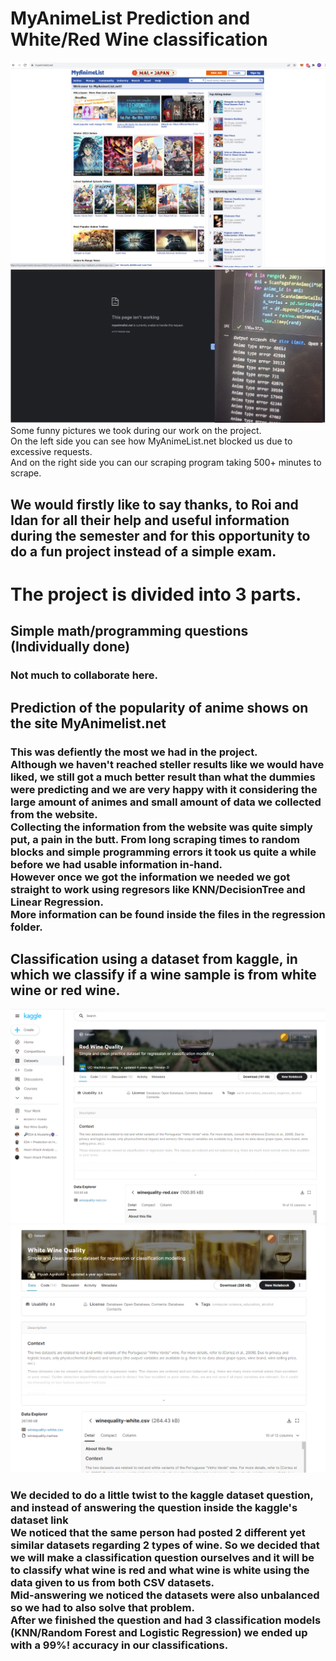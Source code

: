 # MyAnimeList Prediction and White/Red Wine classification
![plot](https://github.com/TamirIsCool/DataScIntro/blob/main/photos/mal_pic.PNG)
![plot](https://github.com/TamirIsCool/DataScIntro/blob/main/photos/mal_dead.PNG)
Some funny pictures we took during our work on the project. <br> On the left side you can see how MyAnimeList.net blocked us due to excessive requests. <br> And on the right side you can our scraping program taking 500+ minutes to scrape.
## We would firstly like to say thanks, to Roi and Idan for all their help and useful information during the semester and for this opportunity to do a fun project instead of a simple exam.
# The project is divided into 3 parts.
## Simple math/programming questions (Individually done)
### Not much to collaborate here.
## Prediction of the popularity of anime shows on the site MyAnimelist.net
### This was defiently the most we had in the project. <br> Although we haven't reached steller results like we would have liked, we still got a much better result than what the dummies were predicting and we are very happy with it considering the large amount of animes and small amount of data we collected from the website. <br> Collecting the information from the website was quite simply put, a pain in the butt. From long scraping times to random blocks and simple programming errors it took us quite a while before we had usable information in-hand. <br> However once we got the information we needed we got straight to work using regresors like KNN/DecisionTree and Linear Regression.<br>More information can be found inside the files in the regression folder.
## Classification using a dataset from kaggle, in which we classify if a wine sample is from white wine or red wine.
![plot](https://github.com/TamirIsCool/DataScIntro/blob/main/photos/red_wine.PNG)
![plot](https://github.com/TamirIsCool/DataScIntro/blob/main/photos/White_Wine.PNG)
### We decided to do a little twist to the kaggle dataset question, and instead of answering the question inside the kaggle's dataset link<br>We noticed that the same person had posted 2 different yet similar datasets regarding 2 types of wine. So we decided that we will make a classification question ourselves and it will be to classify what wine is red and what wine is white using the data given to us from both CSV datasets.<br> Mid-answering we noticed the datasets were also unbalanced so we had to also solve that problem.<br>After we finished the question and had 3 classification models (KNN/Random Forest and Logistic Regression) we ended up with a 99%! accuracy in our classifications.
